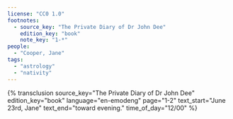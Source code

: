 ```yaml
---
license: "CC0 1.0"
footnotes:
  - source_key: "The Private Diary of Dr John Dee"
    edition_key: "book"
    note_key: "1-*"
people:
  - "Cooper, Jane"
tags:
  - "astrology"
  - "nativity"
---
```

{% transclusion
  source_key="The Private Diary of Dr John Dee"
  edition_key="book"
  language="en-emodeng"
  page="1-2"
  text_start="June 23rd, Jane"
  text_end="toward evening."
  time_of_day="12/00"
%}
